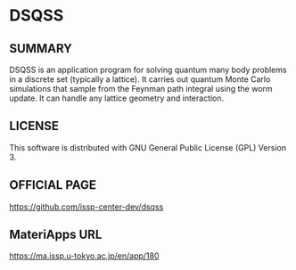 # DSQSS 

## SUMMARY 

 DSQSS is an application program for solving quantum many body problems in a discrete set (typically a lattice). It carries out quantum Monte Carlo simulations that sample from the Feynman path integral using the worm update. It can handle any lattice geometry and interaction.

## LICENSE 

 This software is distributed with GNU General Public License (GPL) Version 3.

## OFFICIAL PAGE 

 https://github.com/issp-center-dev/dsqss

## MateriApps URL 

 https://ma.issp.u-tokyo.ac.jp/en/app/180

